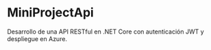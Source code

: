 # MiniProjectApi
Desarrollo de una API RESTful en .NET Core con autenticación JWT y despliegue en Azure.
